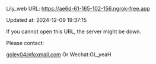 Lily_web URL: https://ae6d-61-165-102-156.ngrok-free.app

Updated at: 2024-12-09 19:37:15

If you cannot open this URL, the server might be down.

Please contact: 

goley04@foxmail.com Or Wechat:GL_yeaH